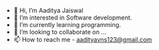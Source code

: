 - 👋 Hi, I’m Aaditya Jaiswal
- 👀 I’m interested in Software development.
- 🌱 I’m currently learning programming.
- 💞️ I’m looking to collaborate on ...
- 📫 How to reach me - aadityavns123@gmail.com

<!---
aaditya1012/aaditya1012 is a ✨ special ✨ repository because its `README.md` (this file) appears on your GitHub profile.
You can click the Preview link to take a look at your changes.
--->
